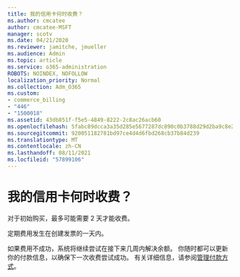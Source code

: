 ```yaml
---
title: 我的信用卡何时收费？
ms.author: cmcatee
author: cmcatee-MSFT
manager: scotv
ms.date: 04/21/2020
ms.reviewer: jamitche, jmueller
ms.audience: Admin
ms.topic: article
ms.service: o365-administration
ROBOTS: NOINDEX, NOFOLLOW
localization_priority: Normal
ms.collection: Adm_O365
ms.custom:
- commerce_billing
- "446"
- "1500018"
ms.assetid: 43db851f-f5e5-4849-8222-2c8ac26acb60
ms.openlocfilehash: 5fabc89dcca3a35d285e5677287dc890c0b3788d29d2ba9c8e2c106fd5672fc5
ms.sourcegitcommit: 920051182781bd97ce4d4d6fbd268cb37b84d239
ms.translationtype: MT
ms.contentlocale: zh-CN
ms.lasthandoff: 08/11/2021
ms.locfileid: "57899106"
---
```

# <a name="when-is-my-credit-card-charged"></a>我的信用卡何时收费？

对于初始购买，最多可能需要 2 天才能收费。
  
定期费用发生在创建发票的一天内。
  
如果费用不成功，系统将继续尝试在接下来几周内解决余额。 你随时都可以更新你的付款信息，以确保下一次收费尝试成功。 有关详细信息，请参阅[管理付款方式](https://docs.microsoft.com/microsoft-365/commerce/billing-and-payments/manage-payment-methods)。